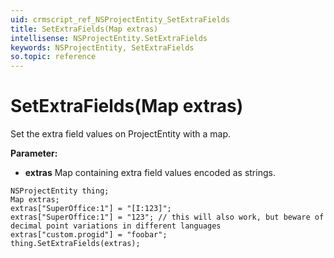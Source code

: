 ```yaml
---
uid: crmscript_ref_NSProjectEntity_SetExtraFields
title: SetExtraFields(Map extras)
intellisense: NSProjectEntity.SetExtraFields
keywords: NSProjectEntity, SetExtraFields
so.topic: reference
---
```


# SetExtraFields(Map extras)

Set the extra field values on ProjectEntity with a map.

**Parameter:** 
* **extras** Map containing extra field values encoded as strings.

```crmscript
NSProjectEntity thing;
Map extras;
extras["SuperOffice:1"] = "[I:123]";
extras["SuperOffice:1"] = "123"; // this will also work, but beware of decimal point variations in different languages
extras["custom.progid"] = "foobar";
thing.SetExtraFields(extras);
```

